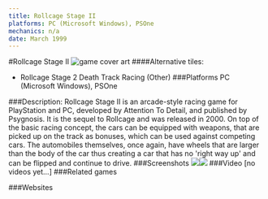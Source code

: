 ```yaml
---
title: Rollcage Stage II
platforms: PC (Microsoft Windows), PSOne
mechanics: n/a
date: March 1999
---
```

#Rollcage Stage II
![game cover art](//images.igdb.com/igdb/image/upload/t_cover_big/kpo1wy2wcmn8nurugot4.jpg "Logo Title Text 1")
####Alternative tiles:
* Rollcage Stage 2
Death Track Racing (Other)
###Platforms
PC (Microsoft Windows), PSOne

###Description:
Rollcage Stage II is an arcade-style racing game for PlayStation and PC, developed by Attention To Detail, and published by Psygnosis. It is the sequel to Rollcage and was released in 2000. On top of the basic racing concept, the cars can be equipped with weapons, that are picked up on the track as bonuses, which can be used against competing cars. The automobiles themselves, once again, have wheels that are larger than the body of the car thus creating a car that has no 'right way up' and can be flipped and continue to drive.
###Screenshots
<a target="_blank" href="//images.igdb.com/igdb/image/upload/t_cover_big/ieuhhwrxim5xvr6bhari.jpg"><img src="//images.igdb.com/igdb/image/upload/t_thumb/ieuhhwrxim5xvr6bhari.jpg"/></a><a target="_blank" href="//images.igdb.com/igdb/image/upload/t_cover_big/le1aa46eqbftn71lrlis.jpg"><img src="//images.igdb.com/igdb/image/upload/t_thumb/le1aa46eqbftn71lrlis.jpg"/></a>
###Video
[no videos yet...]
###Related games

###Websites

